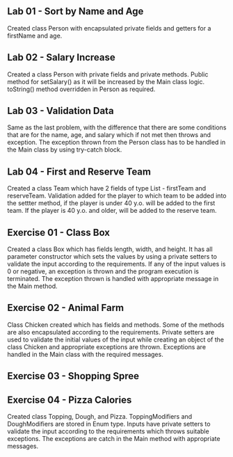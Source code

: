 Lab 01 - Sort by Name and Age
-

Created class Person with encapsulated private fields and getters for a firstName and age.

Lab 02 - Salary Increase
-

Created a class Person with private fields and private methods. Public method for setSalary() as it will be increased 
by the Main class logic. toString() method overridden in Person as required. 

Lab 03 - Validation Data
-

Same as the last problem, with the difference that there are some conditions that are for the name, age, and salary which 
if not met then throws and exception. The exception thrown from the Person class has to be handled in the Main class by using 
try-catch block.

Lab 04 - First and Reserve Team
-

Created a class Team which have 2 fields of type List<Person> - firstTeam and reserveTeam. Validation added for the player 
to which team to be added into the settter method, if the player is under 40 y.o. will be added to the first team. If the 
player is 40 y.o. and older, will be added to the reserve team. 

Exercise 01 - Class Box
-

Created a class Box which has fields length, width, and height. It has all parameter constructor which sets the values by 
using a private setters to validate the input according to the requirements. If any of the input values is 0 or negative, 
an exception is thrown and the program execution is terminated. The exception thrown is handled with appropriate message 
in the Main method.

Exercise 02 - Animal Farm
-

Class Chicken created which has fields and methods. Some of the methods are also encapsulated according to the requirements. 
Private setters are used to validate the initial values of the input while creating an object of the class Chicken and 
appropriate exceptions are thrown. Exceptions are handled in the Main class with the required messages. 

Exercise 03 - Shopping Spree
-

Exercise 04 - Pizza Calories
-

Created class Topping, Dough, and Pizza. ToppingModifiers and DoughModifiers are stored in Enum type. Inputs have private 
setters to validate the input according to the requirements which throws suitable exceptions. The exceptions are catch 
in the Main method with appropriate messages.